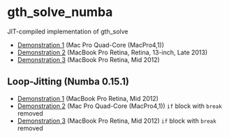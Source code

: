 gth_solve_numba
===============

JIT-compiled implementation of gth_solve

* [Demonstration 1](http://nbviewer.ipython.org/github/oyamad/gth_solve_numba/blob/master/gth_solve_jit_demo01.ipynb)
  (Mac Pro Quad-Core (MacPro4,1))
* [Demonstration 2](http://nbviewer.ipython.org/github/oyamad/gth_solve_numba/blob/master/gth_solve_jit_demo02.ipynb)
  (MacBook Pro Retina, Retina, 13-inch, Late 2013)
* [Demonstration 3](http://nbviewer.ipython.org/github/oyamad/gth_solve_numba/blob/master/gth_solve_jit_demo03.ipynb)
  (MacBook Pro Retina, Mid 2012)

## Loop-Jitting (Numba 0.15.1)

* [Demonstration 1](http://nbviewer.ipython.org/github/oyamad/gth_solve_numba/blob/master/loop_jitting01.ipynb)
  (MacBook Pro Retina, Mid 2012)
* [Demonstration 2](http://nbviewer.ipython.org/github/oyamad/gth_solve_numba/blob/master/loop_jitting02.ipynb)
  (Mac Pro Quad-Core (MacPro4,1)) `if` block with `break` removed
* [Demonstration 3](http://nbviewer.ipython.org/github/oyamad/gth_solve_numba/blob/master/loop_jitting03.ipynb)
  (MacBook Pro Retina, Mid 2012) `if` block with `break` removed
